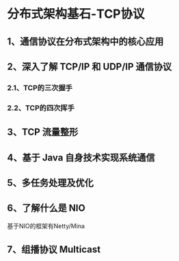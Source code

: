 # 分布式架构基石-TCP协议

## 1、通信协议在分布式架构中的核心应用

## 2、深入了解 TCP/IP 和 UDP/IP 通信协议

### 2.1、TCP的三次握手

### 2.2、TCP的四次挥手



## 3、TCP 流量整形

## 4、基于 Java 自身技术实现系统通信

## 5、多任务处理及优化

## 6、了解什么是 NIO

基于NIO的框架有Netty/Mina

## 7、组播协议 Multicast

